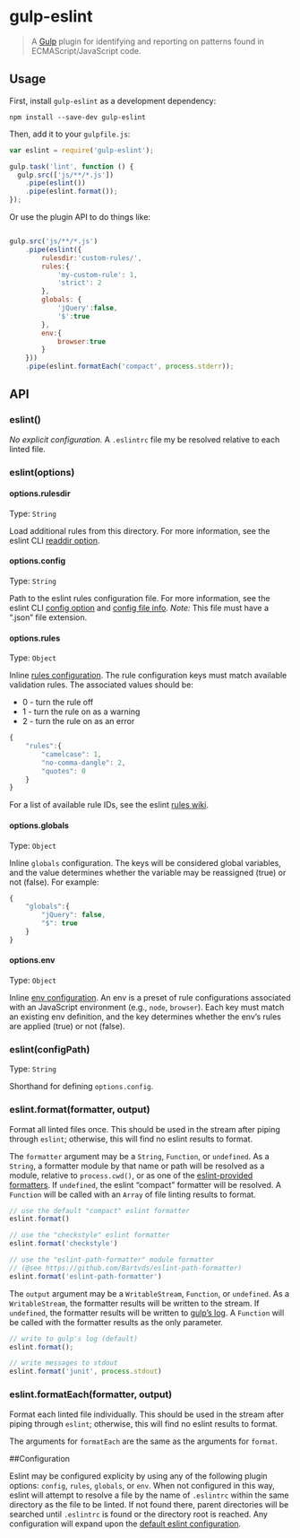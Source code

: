 # gulp-eslint
> A [Gulp](https://github.com/wearefractal/gulp) plugin for identifying and reporting on patterns found in ECMAScript/JavaScript code.

## Usage

First, install `gulp-eslint` as a development dependency:

```shell
npm install --save-dev gulp-eslint
```

Then, add it to your `gulpfile.js`:

```javascript
var eslint = require('gulp-eslint');

gulp.task('lint', function () {
  gulp.src(['js/**/*.js'])
    .pipe(eslint())
    .pipe(eslint.format());
});
```

Or use the plugin API to do things like:

```javascript

gulp.src('js/**/*.js')
	.pipe(eslint({
		rulesdir:'custom-rules/',
		rules:{
			'my-custom-rule': 1,
			'strict': 2
		},
		globals: {
			'jQuery':false,
			'$':true
		},
		env:{
			browser:true
		}
	}))
	.pipe(eslint.formatEach('compact', process.stderr));

```

## API

### eslint()

*No explicit configuration.* A `.eslintrc` file my be resolved relative to each linted file.

### eslint(options)

#### options.rulesdir
Type: `String`  

Load additional rules from this directory. For more information, see the eslint CLI [readdir option](https://github.com/nzakas/eslint/wiki/Command-line-interface#--rulesdir).

#### options.config
Type: `String`  

Path to the eslint rules configuration file. For more information, see the eslint CLI [config option](https://github.com/nzakas/eslint/wiki/Command-line-interface#-c---config) and [config file info](https://github.com/nzakas/eslint/wiki/Command-line-interface#configuration-files). *Note:* This file must have a “.json” file extension.

#### options.rules
Type: `Object`  

Inline [rules configuration](https://github.com/nzakas/eslint/wiki/Command-line-interface#configuration-files). The rule configuration keys must match available validation rules. The associated values should be:

* 0 - turn the rule off
* 1 - turn the rule on as a warning
* 2 - turn the rule on as an error

```javascript
{
	"rules":{
		"camelcase": 1,
		"no-comma-dangle": 2,
		"quotes": 0
	}
}
```

For a list of available rule IDs, see the eslint [rules wiki](https://github.com/nzakas/eslint/wiki/Rules).

#### options.globals
Type: `Object`

Inline `globals` configuration. The keys will be considered global variables, and the value determines whether the variable may be reassigned (true) or not (false). For example:

```javascript
{
	"globals":{
		"jQuery": false,
		"$": true
	}
}
```

#### options.env
Type: `Object`

Inline [env configuration](https://github.com/nzakas/eslint/wiki/Command-line-interface#configuration-files). An env is a preset of rule configurations associated with an JavaScript environment (e.g., `node`, `browser`). Each key must match an existing env definition, and the key determines whether the env’s rules are applied (true) or not (false).

### eslint(configPath)
Type: `String`  

Shorthand for defining `options.config`.

### eslint.format(formatter, output)

Format all linted files once. This should be used in the stream after piping through `eslint`; otherwise, this will find no eslint results to format.

The `formatter` argument may be a `String`, `Function`, or `undefined`. As a `String`, a formatter module by that name or path will be resolved as a module, relative to `process.cwd()`, or as one of the [eslint-provided formatters](https://github.com/nzakas/eslint/tree/master/lib/formatters). If `undefined`, the eslint “compact” formatter will be resolved. A `Function` will be called with an `Array` of file linting results to format.

```javascript
// use the default "compact" eslint formatter
eslint.format()

// use the "checkstyle" eslint formatter
eslint.format('checkstyle')

// use the "eslint-path-formatter" module formatter
// (@see https://github.com/Bartvds/eslint-path-formatter)
eslint.format('eslint-path-formatter')
```

The `output` argument may be a `WritableStream`, `Function`, or `undefined`. As a `WritableStream`, the formatter results will be written to the stream. If `undefined`, the formatter results will be written to [gulp’s log](https://github.com/wearefractal/gulp-util#logmsg). A `Function` will be called with the formatter results as the only parameter.

```javascript
// write to gulp's log (default)
eslint.format();

// write messages to stdout
eslint.format('junit', process.stdout)

``` 

### eslint.formatEach(formatter, output)

Format each linted file individually. This should be used in the stream after piping through `eslint`; otherwise, this will find no eslint results to format.

The arguments for `formatEach` are the same as the arguments for `format`.


##Configuration

Eslint may be configured explicity by using any of the following plugin options: `config`, `rules`, `globals`, or `env`. When not configured in this way, eslint will attempt to resolve a file by the name of `.eslintrc` within the same directory as the file to be linted. If not found there, parent directories will be searched until `.eslintrc` is found or the directory root is reached. Any configuration will expand upon the [default eslint configuration](https://github.com/nzakas/eslint/wiki/Rules).